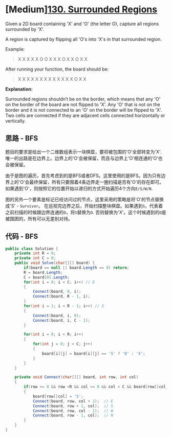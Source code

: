 # [Medium][130. Surrounded Regions](https://leetcode.com/problems/surrounded-regions/)

Given a 2D board containing 'X' and 'O' (the letter O), capture all regions surrounded by 'X'.

A region is captured by flipping all 'O's into 'X's in that surrounded region.

Example:

> X X X X
> X O O X
> X X O X
> X O X X

After running your function, the board should be:

> X X X X
> X X X X
> X X X X
> X O X X

**Explanation:**

Surrounded regions shouldn’t be on the border, which means that any 'O' on the border of the board are not flipped to 'X'. Any 'O' that is not on the border and it is not connected to an 'O' on the border will be flipped to 'X'. Two cells are connected if they are adjacent cells connected horizontally or vertically.

## 思路 - BFS

题目的要求是给出一个二维数组表示一块棋盘，要将被包围的'O'全部转变为'X'. 唯一的出路是在边界上。边界上的'O'会被保留，而且与边界上'O'相连通的'O'也会被保留。

由于是图的遍历，首先考虑到的是BFS或者DFS。这里使用的是BFS。因为只有边界上的'O'会最终保留，所有只要围着4条边界走一圈扫描是否有'O'的存在即可。如果遇到'O'，则按照它的位置开始以递归的方式开始遍历4个方向`E/S/W/N`.

图的另外一个要素是标记已经访问过的节点，这里采用的策略是将'O'的节点替换成'S' - `Survivor`。
在巡视完边界之后，开始扫描整块棋盘。如果遇到`S`，代表着之前扫描的时候跟边界连通的`O`，将`S`替换为`O`. 否则替换为'X'。这个时候遇到的`O`是被围困的，所有可以无差别对待。

## 代码 - BFS

```csharp
public class Solution {
    private int R = 0;
    private int C = 0;
    public void Solve(char[][] board) {
        if(board == null || board.Length == 0) return;
        R = board.Length;
        C = board[0].Length;
        for(int i = 0; i < C; i++) // E
        {
            Connect(board, 0, i);
            Connect(board, R - 1, i);
        }
        for(int i = 1; i < R - 1; i++) // S
        {
            Connect(board, i, 0);
            Connect(board, i, C - 1);
        }

        for(int i = 0; i < R; i++)
        {
            for(int j = 0; j < C; j++)
            {
                board[i][j] = board[i][j] == 'S' ? 'O' : 'X';
            }
        }
    }

    private void Connect(char[][] board, int row, int col)
    {
        if(row >= 0 && row <R && col >= 0 && col < C && board[row][col] == 'O')
        {
            board[row][col] = 'S';
            Connect(board, row, col + 1);  // E
            Connect(board, row + 1, col);  // S
            Connect(board, row, col - 1);  // W
            Connect(board, row - 1, col);  // N
        }
    }
}
```
